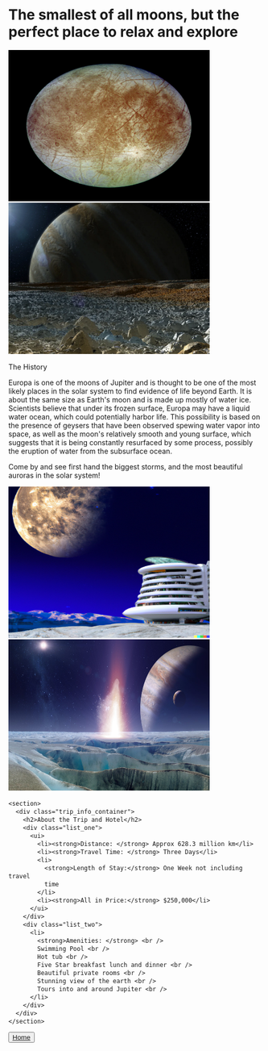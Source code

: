 <!--layout: page
title: "Locations"
permalink: [/URL-PATH](https://evanm07.github.io/The_Space_Station/Locations/europa)
-->

<link rel="stylesheet" type="text/css" href="../css/style.scss" />
<link rel="stylesheet" type="text/css" href="../css/location.css" />
<script src="../JavaScript/location.js "></script>

<body>
  <h1>The smallest of all moons, but the perfect place to relax and explore</h1>

  <main>
    <section class="img_container">
      <img
        src="../images/location_images/europa_images/europa_from_distance.png"
        loading="lazy"
        height="300px"
        width="400px"
        alt=" Image of Europa from a distance "
      />
      <img
        src="../images/location_images/europa_images/surface_looking_at_jupiter.png"
        loading="lazy"
        height="300px"
        width="400px"
        alt="Image of jupiter on the surface of Europa. "
      />
      <section>
        <div class="planet_info">
          <p id="planet_info_heading">The History</p>
          <p id="planet_info_para">
            Europa is one of the moons of Jupiter and is thought to be one of
            the most likely places in the solar system to find evidence of life
            beyond Earth. It is about the same size as Earth's moon and is made
            up mostly of water ice. Scientists believe that under its frozen
            surface, Europa may have a liquid water ocean, which could
            potentially harbor life. This possibility is based on the presence
            of geysers that have been observed spewing water vapor into space,
            as well as the moon's relatively smooth and young surface, which
            suggests that it is being constantly resurfaced by some process,
            possibly the eruption of water from the subsurface ocean.
          </p>
          <p id="final_planet_info_para">
            Come by and see first hand the biggest storms, and the most
            beautiful auroras in the solar system!
          </p>
        </div>
      </section>
      <img
        src="../images/location_images/europa_images/hotel_with_moon_in_background.png"
        loading="lazy"
        height="300px"
        width="400px"
        alt=" Image of hotel on the surface of the moon with anther moon in the background "
      />
      <img
        src="../images/location_images/europa_images/surface_of_europa.png"
        loading="lazy"
        height="300px"
        width="400px"
        alt=" Image of the surface of europa with jupiter in the background "
      />
    </section>

    <section>
      <div class="trip_info_container">
        <h2>About the Trip and Hotel</h2>
        <div class="list_one">
          <ui>
            <li><strong>Distance: </strong> Approx 628.3 million km</li>
            <li><strong>Travel Time: </strong> Three Days</li>
            <li>
              <strong>Length of Stay:</strong> One Week not including travel
              time
            </li>
            <li><strong>All in Price:</strong> $250,000</li>
          </ui>
        </div>
        <div class="list_two">
          <li>
            <strong>Amenities: </strong> <br />
            Swimming Pool <br />
            Hot tub <br />
            Five Star breakfast lunch and dinner <br />
            Beautiful private rooms <br />
            Stunning view of the earth <br />
            Tours into and around Jupiter <br />
          </li>
        </div>
      </div>
    </section>
  </main>

  <button id="home_btn">
    <a href="https://evanm02.github.io/The_Space_Station/"> 
    Home </a> 
  </button>
 
</body>

<!--</body>-->

